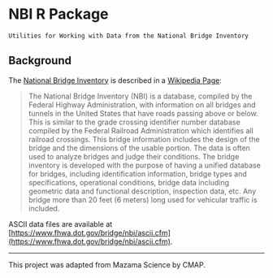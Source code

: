 <!-- [![Build Status](https://travis-ci.org/mazamascience/PWFSLSmoke.svg)](https://travis-ci.org/mazamascience/NationalBridgeInventory)
[![Coverage Status](https://coveralls.io/repos/mazamascience/NationalBridgeInventory/badge.svg?branch=master&service=github)](https://coveralls.io/github/mazamascience/NationalBridgeInventory?branch=master)
[![CRAN\_Status\_Badge](http://www.r-pkg.org/badges/version/NationalBridgeInventory)](https://cran.r-project.org/package=NationalBridgeInventory)
[![Downloads](http://cranlogs.r-pkg.org/badges/NationalBridgeInventory)](https://cran.r-project.org/package=NationalBridgeInventory)
-->

# NBI R Package

```
Utilities for Working with Data from the National Bridge Inventory
```

## Background

The [National Bridge Inventory](https://www.fhwa.dot.gov/bridge/nbi.cfm) is described in a [Wikipedia Page](https://en.wikipedia.org/wiki/National_Bridge_Inventory):

> The National Bridge Inventory (NBI) is a database, compiled by the Federal Highway Administration, with information on all bridges and tunnels in the United States that have roads passing above or below. This is similar to the grade crossing identifier number database compiled by the Federal Railroad Administration which identifies all railroad crossings. This bridge information includes the design of the bridge and the dimensions of the usable portion. The data is often used to analyze bridges and judge their conditions. The bridge inventory is developed with the purpose of having a unified database for bridges, including identification information, bridge types and specifications, operational conditions, bridge data including geometric data and functional description, inspection data, etc. Any bridge more than 20 feet (6 meters) long used for vehicular traffic is included.

ASCII data files are available at [https://www.fhwa.dot.gov/bridge/nbi/ascii.cfm](https://www.fhwa.dot.gov/bridge/nbi/ascii.cfm).


----

This project was adapted from Mazama Science by CMAP. 
